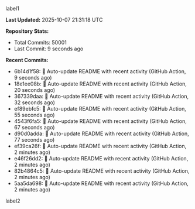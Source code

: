 
label1 
<!-- ACTIVITY_START -->
**Last Updated:** 2025-10-07 21:31:18 UTC

**Repository Stats:**
- Total Commits: 50001
- Last Commit: 9 seconds ago

**Recent Commits:**
- 6b14d1f58: 🤖 Auto-update README with recent activity (GitHub Action, 9 seconds ago)
- 18e1ee08b: 🤖 Auto-update README with recent activity (GitHub Action, 20 seconds ago)
- 367339daa: 🤖 Auto-update README with recent activity (GitHub Action, 32 seconds ago)
- ef89ebfc5: 🤖 Auto-update README with recent activity (GitHub Action, 55 seconds ago)
- 4543f6fa5: 🤖 Auto-update README with recent activity (GitHub Action, 67 seconds ago)
- d90d0adda: 🤖 Auto-update README with recent activity (GitHub Action, 77 seconds ago)
- ef39ca26f: 🤖 Auto-update README with recent activity (GitHub Action, 2 minutes ago)
- e46f26dd2: 🤖 Auto-update README with recent activity (GitHub Action, 2 minutes ago)
- 82b4864c5: 🤖 Auto-update README with recent activity (GitHub Action, 2 minutes ago)
- 5aa5da698: 🤖 Auto-update README with recent activity (GitHub Action, 2 minutes ago)
<!-- ACTIVITY_END -->

label2
